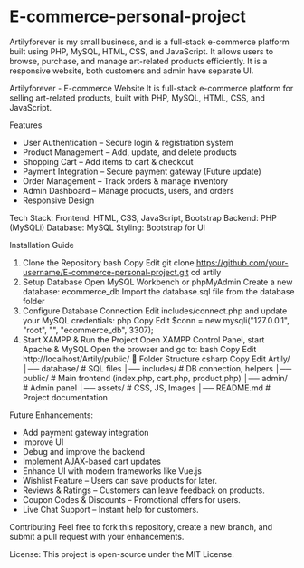 # E-commerce-personal-project
Artilyforever is my small business, and is a full-stack e-commerce platform built using PHP, MySQL, HTML, CSS, and JavaScript. It allows users to browse, purchase, and manage art-related products efficiently. It is a responsive website, both customers and admin have separate UI.

Artilyforever - E-commerce Website 
It is full-stack e-commerce platform for selling art-related products, built with PHP, MySQL, HTML, CSS, and JavaScript.

Features
- User Authentication – Secure login & registration system
- Product Management – Add, update, and delete products
- Shopping Cart – Add items to cart & checkout
- Payment Integration – Secure payment gateway (Future update)
- Order Management – Track orders & manage inventory
- Admin Dashboard – Manage products, users, and orders
- Responsive Design 

Tech Stack:
Frontend: HTML, CSS, JavaScript, Bootstrap
Backend: PHP (MySQLi)
Database: MySQL
Styling: Bootstrap for UI

 Installation Guide
1. Clone the Repository
bash
Copy
Edit
git clone https://github.com/your-username/E-commerce-personal-project.git
cd artily
2. Setup Database
Open MySQL Workbench or phpMyAdmin
Create a new database: ecommerce_db
Import the database.sql file from the database folder
3. Configure Database Connection
Edit includes/connect.php and update your MySQL credentials:
php
Copy
Edit
$conn = new mysqli("127.0.0.1", "root", "", "ecommerce_db", 3307);
5. Start XAMPP & Run the Project
Open XAMPP Control Panel, start Apache & MySQL
Open the browser and go to:
bash
Copy
Edit
http://localhost/Artily/public/
📂 Folder Structure
csharp
Copy
Edit
Artily/
│── database/          # SQL files
│── includes/          # DB connection, helpers
│── public/            # Main frontend (index.php, cart.php, product.php)
│── admin/             # Admin panel
│── assets/            # CSS, JS, Images
│── README.md          # Project documentation

Future Enhancements:
- Add payment gateway integration
- Improve UI
- Debug and improve the backend
- Implement AJAX-based cart updates
- Enhance UI with modern frameworks like Vue.js
-  Wishlist Feature – Users can save products for later.
- Reviews & Ratings – Customers can leave feedback on products.
- Coupon Codes & Discounts – Promotional offers for users.
- Live Chat Support – Instant help for customers.


Contributing
Feel free to fork this repository, create a new branch, and submit a pull request with your enhancements.

License:
This project is open-source under the MIT License.
